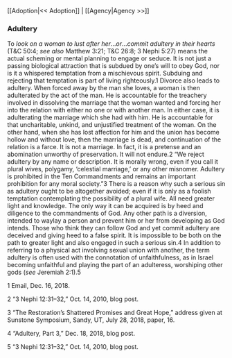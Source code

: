 [[Adoption|<< Adoption]]  |  [[Agency|Agency >>]]

### Adultery
To *look on a woman to lust after her*…*or*…*commit adultery in their hearts* (T&C 50:4; *see also* Matthew 3:21; T&C 26:8; 3 Nephi 5:27) means the actual scheming or mental planning to engage or seduce. It is not just a passing biological attraction that is subdued by one’s will to obey God, nor is it a whispered temptation from a mischievous spirit. Subduing and rejecting that temptation is part of living righteously.1 Divorce also leads to adultery. When forced away by the man she loves, a woman is then adulterated by the act of the man. He is accountable for the treachery involved in dissolving the marriage that the woman wanted and forcing her into the relation with either no one or with another man. In either case, it is adulterating the marriage which she had with him. He is accountable for that uncharitable, unkind, and unjustified treatment of the woman. On the other hand, when she has lost affection for him and the union has become hollow and without love, then the marriage is dead, and continuation of the relation is a farce. It is not a marriage. In fact, it is a pretense and an abomination unworthy of preservation. It will not endure.2 “We reject adultery by any name or description. It is morally wrong, even if you call it plural wives, polygamy, ‘celestial marriage,’ or any other misnomer. Adultery is prohibited in the Ten Commandments and remains an important prohibition for any moral society.”3 There is a reason why such a serious sin as adultery ought to be altogether avoided; even if it is only as a foolish temptation contemplating the possibility of a plural wife. All need greater light and knowledge. The only way it can be acquired is by heed and diligence to the commandments of God. Any other path is a diversion, intended to waylay a person and prevent him or her from developing as God intends. Those who think they can follow God and yet commit adultery are deceived and giving heed to a false spirit. It is impossible to be both on the path to greater light and also engaged in such a serious sin.4 In addition to referring to a physical act involving sexual union with another, the term adultery is often used with the connotation of unfaithfulness, as in Israel becoming unfaithful and playing the part of an adulteress, worshiping other gods (*see* Jeremiah 2:1).5



1 Email, Dec. 16, 2018.


2 “3 Nephi 12:31–32,” Oct. 14, 2010, blog post.


3 “The Restoration’s Shattered Promises and Great Hope,” address given at Sunstone Symposium, Sandy, UT, July 28, 2018, paper, 16.


4 “Adultery, Part 3,” Dec. 18, 2018, blog post.


5 “3 Nephi 12:31–32,” Oct. 14, 2010, blog post.